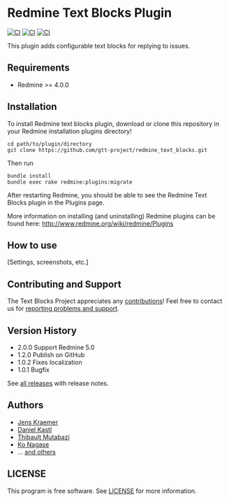 # Redmine Text Blocks Plugin

[![CI](https://github.com/gtt-project/redmine_text_blocks/workflows/Test%20with%20Postgres/badge.svg)](https://github.com/gtt-project/redmine_text_blocks/actions?query=workflow%3A%22Test%20with%20Postgres%22+branch%3Amain)
[![CI](https://github.com/gtt-project/redmine_text_blocks/workflows/Test%20with%20MySQL/badge.svg)](https://github.com/gtt-project/redmine_text_blocks/actions?query=workflow%3A%22Test%20with%20MySQL%22+branch%3Amain)
[![CI](https://github.com/gtt-project/redmine_text_blocks/workflows/Test%20with%20SQLite/badge.svg)](https://github.com/gtt-project/redmine_text_blocks/actions?query=workflow%3A%22Test%20with%20SQLite%22+branch%3Amain)

This plugin adds configurable text blocks for replying to issues.

## Requirements

- Redmine >= 4.0.0

## Installation

To install Redmine text blocks plugin, download or clone this repository in your Redmine installation plugins directory!
```
cd path/to/plugin/directory
git clone https://github.com/gtt-project/redmine_text_blocks.git
```

Then run

```
bundle install
bundle exec rake redmine:plugins:migrate
```

After restarting Redmine, you should be able to see the Redmine Text Blocks plugin in the Plugins page.

More information on installing (and uninstalling) Redmine plugins can be found here: http://www.redmine.org/wiki/redmine/Plugins

## How to use

[Settings, screenshots, etc.]

## Contributing and Support

The Text Blocks Project appreciates any [contributions](https://github.com/gtt-project/.github/blob/main/CONTRIBUTING.md)! Feel free to contact us for [reporting problems and support](https://github.com/gtt-project/.github/blob/main/CONTRIBUTING.md).

## Version History

- 2.0.0 Support Redmine 5.0
- 1.2.0 Publish on GitHub
- 1.0.2 Fixes localization
- 1.0.1 Bugfix

See [all releases](https://github.com/gtt-project/redmine_text_blocks/releases) with release notes.

## Authors

  - [Jens Kraemer](https://github.com/jkraemer)
  - [Daniel Kastl](https://github.com/dkastl)
  - [Thibault Mutabazi](https://github.com/eyewritecode)
  - [Ko Nagase](https://github.com/sanak)
  - ... [and others](https://github.com/gtt-project/redmine_text_blocks/graphs/contributors)

## LICENSE

This program is free software. See [LICENSE](LICENSE) for more information.
